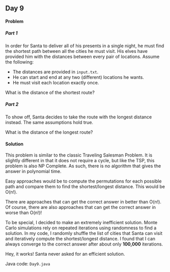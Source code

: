 ## Day 9

#### Problem

##### Part 1
In order for Santa to deliver all of his presents in a single night, he must
find the shortest path between all the cities he must visit. His elves have
provided him with the distances between every pair of locations. Assume the
following:

* The distances are provided in `input.txt`.
* He can start and end at any two (different) locations he wants.
* He must visit each location exactly once.

What is the distance of the shortest route?

##### Part 2
To show off, Santa decides to take the route with the longest distance instead.
The same assumptions hold true.

What is the distance of the longest route?

#### Solution
This problem is similar to the classic Traveling Salesman Problem. It is slightly
different in that it does not require a cycle, but like the TSP, this problem
is also NP Complete. As such, there is no algorithm that gives the answer in
polynomial time.

Easy approaches would be to compute the permutations for each possible path and
compare them to find the shortest/longest distance. This would be O(n!).

There are approaches that can get the correct answer in better than O(n!). Of
course, there are also approaches that can get the correct answer in worse than
O(n!)!

To be special, I decided to make an extremely inefficient solution. Monte Carlo
simulations rely on repeated iterations using randomness to find a solution.
In my code, I randomly shuffle the list of cities that Santa can visit and
iteratively compute the shortest/longest distance. I found that I can always
converge to the correct answer after about only **100,000** iterations.

Hey, it works! Santa never asked for an efficient solution.

Java code: `Day9.java`
